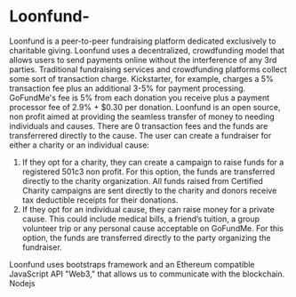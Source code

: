 # Loonfund-
Loonfund is a peer-to-peer fundraising platform dedicated exclusively to charitable giving. Loonfund uses a decentralized, crowdfunding model that allows users to send payments online without the interference of any 3rd parties. Traditional fundraising services and crowdfunding platforms collect some sort of transaction charge. Kickstarter, for example, charges a 5% transaction fee plus an additional 3-5% for payment processing. GoFundMe's fee is 5% from each donation you receive plus a payment processor fee of 2.9% + $0.30 per donation.
Loonfund is an open source, non profit aimed at providing the seamless transfer of money to needing individuals and causes. There are 0 transaction fees and the funds are transferrered directly to the cause. 
The user can create a fundraiser for either a charity or an individual cause:
1) If they opt for a charity, they can create a campaign to raise funds for a registered 501c3 non profit. For this option, the funds are   transferred directly to the charity organization.
  All funds raised from Certified Charity campaigns are sent directly to the charity and donors receive tax deductible receipts for their   donations.
2) If they opt for an individual cause, they can raise money for a private cause. This could include medical bills, a friend’s tuition, a group volunteer trip or any personal cause acceptable on GoFundMe. For this option, the funds are transferred directly to the party organizing the fundraiser.  


Loonfund uses bootstraps framework and an Ethereum compatible JavaScript API "Web3," that allows us to communicate with the blockchain.  
Nodejs 

